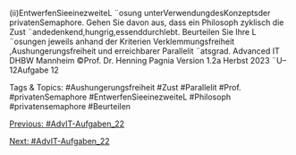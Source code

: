 (ii)EntwerfenSieeinezweiteL ¨osung unterVerwendungdesKonzeptsder privatenSemaphore. Gehen
Sie davon aus, dass ein Philosoph zyklisch die Zust ¨andedenkend,hungrig,essenddurchlebt.
Beurteilen Sie Ihre L ¨osungen jeweils anhand der Kriterien Verklemmungsfreiheit ,Aushungerungsfreiheit und
erreichbarer Parallelit ¨atsgrad.
Advanced IT DHBW Mannheim ©Prof. Dr. Henning Pagnia Version 1.2a Herbst 2023 ¨U–12Aufgabe 12

   Tags & Topics:
   #Aushungerungsfreiheit
   #Zust
   #Parallelit
   #Prof.
   #privatenSemaphore
   #EntwerfenSieeinezweiteL
   #Philosoph
   #privatensemaphore
   #Beurteilen

[Previous: #AdvIT-Aufgaben_22](AdvIT-Aufgaben_22.md)

[Next: #AdvIT-Aufgaben_22](AdvIT-Aufgaben_22.md)